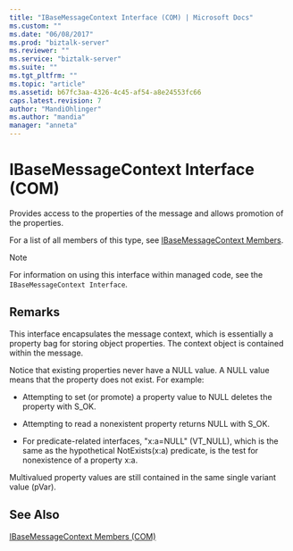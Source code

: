 ```yaml
---
title: "IBaseMessageContext Interface (COM) | Microsoft Docs"
ms.custom: ""
ms.date: "06/08/2017"
ms.prod: "biztalk-server"
ms.reviewer: ""
ms.service: "biztalk-server"
ms.suite: ""
ms.tgt_pltfrm: ""
ms.topic: "article"
ms.assetid: b67fc3aa-4326-4c45-af54-a8e24553fc66
caps.latest.revision: 7
author: "MandiOhlinger"
ms.author: "mandia"
manager: "anneta"
---
```

# IBaseMessageContext Interface (COM)
Provides access to the properties of the message and allows promotion of the properties.  
  
 For a list of all members of this type, see [IBaseMessageContext Members](../core/ibasemessagecontext-members-com.md).  
  
> [!NOTE]
>  For information on using this interface within managed code, see the `IBaseMessageContext Interface`.  
  
## Remarks  
 This interface encapsulates the message context, which is essentially a property bag for storing object properties. The context object is contained within the message.  
  
 Notice that existing properties never have a NULL value. A NULL value means that the property does not exist. For example:  
  
-   Attempting to set (or promote) a property value to NULL deletes the property with S_OK.  
  
-   Attempting to read a nonexistent property returns NULL with S_OK.  
  
-   For predicate-related interfaces, "x:a=NULL" (VT_NULL), which is the same as the hypothetical NotExists(x:a) predicate, is the test for nonexistence of a property x:a.  
  
 Multivalued property values are still contained in the same single variant value (pVar).  
  
  
## See Also  
 [IBaseMessageContext Members (COM)](../core/ibasemessagecontext-members-com.md)
